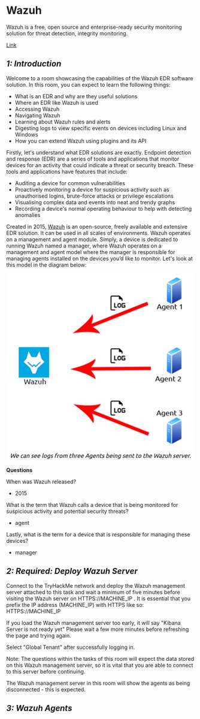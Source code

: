# Wazuh

Wazuh is a free, open source and enterprise-ready security monitoring solution for threat detection, integrity monitoring.

[Link](https://tryhackme.com/room/wazuhct)

## _**1: Introduction**_

Welcome to a room showcasing the capabilities of the Wazuh EDR software solution. In this room, you can expect to learn the following things:

- What is an EDR and why are they useful solutions
- Where an EDR like Wazuh is used
- Accessing Wazuh
- Navigating Wazuh
- Learning about Wazuh rules and alerts
- Digesting logs to view specific events on devices including Linux and Windows
- How you can extend Wazuh using plugins and its API

Firstly, let's understand what EDR solutions are exactly. Endpoint detection and response (EDR) are a series of tools and applications that monitor devices for an activity that could indicate a threat or security breach. These tools and applications have features that include:

- Auditing a device for common vulnerabilities
- Proactively monitoring a device for suspicious activity such as unauthorised logins, brute-force attacks or privilege escalations
- Visualising complex data and events into neat and trendy graphs
- Recording a device's normal operating behaviour to help with detecting anomalies

  

Created in 2015, [Wazuh](https://wazuh.com/) is an open-source, freely available and extensive EDR solution. It can be used in all scales of environments. Wazuh operates on a management and agent module. Simply, a device is dedicated to running Wazuh named a manager, where Wazuh operates on a management and agent model where the manager is responsible for managing agents installed on the devices you’d like to monitor. Let's look at this model in the diagram below:

![](2023-03-24-08-29-40.png)

**Questions**

When was Wazuh released?

- 2015

What is the term that Wazuh calls a device that is being monitored for suspicious activity and potential security threats? 

- agent

Lastly, what is the term for a device that is responsible for managing these devices?

- manager


## _**2: Required: Deploy Wazuh Server**_

Connect to the TryHackMe network and deploy the Wazuh management server attached to this task and wait a minimum of five minutes before visiting the Wazuh server on HTTPS://MACHINE_IP . It is essential that you prefix the IP address (MACHINE_IP) with HTTPS like so: HTTPS://MACHINE_IP

If you load the Wazuh management server too early, it will say "Kibana Server is not ready yet" Please wait a few more minutes before refreshing the page and trying again.

Select "Global Tenant" after successfully logging in.

Note: The questions within the tasks of this room will expect the data stored on this Wazuh management server, so it is vital that you are able to connect to this server before continuing.  

The Wazuh management server in this room will show the agents as being disconnected - this is expected. 

## _**3: Wazuh Agents**_

